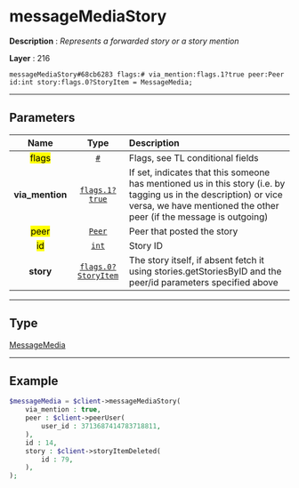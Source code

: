 # messageMediaStory

**Description** : *Represents a forwarded story or a story mention*

**Layer** : 216

```tl
messageMediaStory#68cb6283 flags:# via_mention:flags.1?true peer:Peer id:int story:flags.0?StoryItem = MessageMedia;
```

---

## Parameters

| Name | Type | Description |
| :---: | :---: | :--- |
| <mark>flags</mark> | [`#`](type/#) | Flags, see TL conditional fields |
| **via_mention** | [`flags.1?true`](type/true) | If set, indicates that this someone has mentioned us in this story (i.e. by tagging us in the description) or vice versa, we have mentioned the other peer (if the message is outgoing) |
| <mark>peer</mark> | [`Peer`](type/Peer) | Peer that posted the story |
| <mark>id</mark> | [`int`](type/int) | Story ID |
| **story** | [`flags.0?StoryItem`](type/StoryItem) | The story itself, if absent fetch it using stories.getStoriesByID and the peer/id parameters specified above |

---

## Type

[MessageMedia](type/MessageMedia)

---

## Example

```php
$messageMedia = $client->messageMediaStory(
	via_mention : true,
	peer : $client->peerUser(
		user_id : 3713687414783718811,
	),
	id : 14,
	story : $client->storyItemDeleted(
		id : 79,
	),
);
```